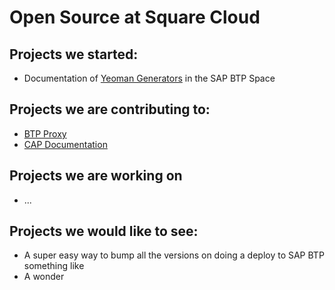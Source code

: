 # Open Source at Square Cloud

## Projects we started:
- Documentation of [Yeoman Generators](https://github.com/squarecloudlabs/yo-doc) in the SAP BTP Space 

## Projects we are contributing to:
- [BTP Proxy](https://github.com/jowavp/sap-cf-proxy)
- [CAP Documentation](https://github.com/cap-js/docs)


## Projects we are working on
- ...


## Projects we would like to see:
- A super easy way to bump all the versions on doing a deploy to SAP BTP  something like []()
- A wonder
